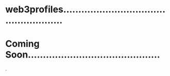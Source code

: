 # web3profiles.....................................................
# Coming Soon............................................
.
